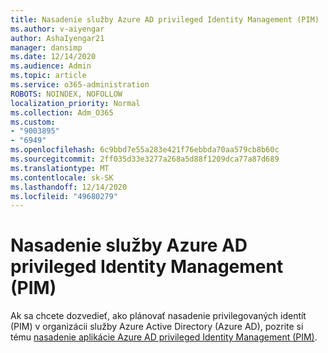 ```yaml
---
title: Nasadenie služby Azure AD privileged Identity Management (PIM)
ms.author: v-aiyengar
author: AshaIyengar21
manager: dansimp
ms.date: 12/14/2020
ms.audience: Admin
ms.topic: article
ms.service: o365-administration
ROBOTS: NOINDEX, NOFOLLOW
localization_priority: Normal
ms.collection: Adm_O365
ms.custom:
- "9003895"
- "6949"
ms.openlocfilehash: 6c9bbd7e55a283e421f76ebbda70aa579cb8b60c
ms.sourcegitcommit: 2ff035d33e3277a268a5d88f1209dca77a87d689
ms.translationtype: MT
ms.contentlocale: sk-SK
ms.lasthandoff: 12/14/2020
ms.locfileid: "49680279"
---
```

# <a name="deploy-azure-ad-privileged-identity-management-pim"></a>Nasadenie služby Azure AD privileged Identity Management (PIM)

Ak sa chcete dozvedieť, ako plánovať nasadenie privilegovaných identít (PIM) v organizácii služby Azure Active Directory (Azure AD), pozrite si tému [nasadenie aplikácie Azure AD privileged Identity Management (PIM)](https://go.microsoft.com/fwlink/?linkid=2132095).